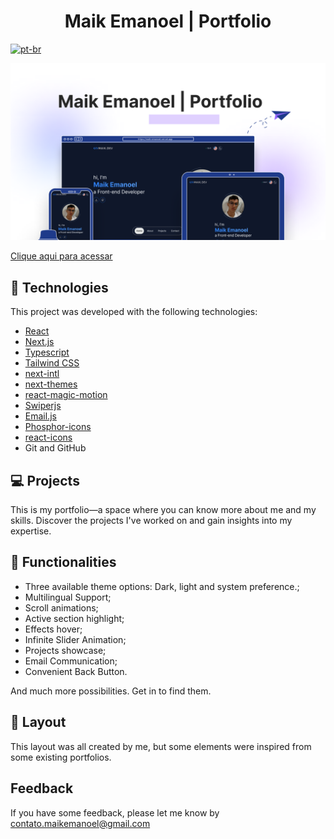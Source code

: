 <h1 align="center"> Maik Emanoel | Portfolio </h1>

[![pt-br](https://img.shields.io/badge/lang-pt--br-green.svg)](https://github.com/maik-emanoel/maik-portfolio/blob/main/README.pt-br.md)

![preview](./.github/preview.png)

[Clique aqui para acessar](https://maik-emanoel.vercel.app/)

## 🚀 Technologies

This project was developed with the following technologies:

- [React](https://react.dev/)
- [Next.js](https://nextjs.org/)
- [Typescript](https://www.typescriptlang.org/)
- [Tailwind CSS](https://tailwindcss.com/)
- [next-intl](https://next-intl-docs.vercel.app/)
- [next-themes](https://github.com/pacocoursey/next-themes)
- [react-magic-motion](https://www.react-magic-motion.com/)
- [Swiperjs](https://swiperjs.com/)
- [Email.js](https://www.emailjs.com/)
- [Phosphor-icons](https://phosphoricons.com/)
- [react-icons](https://react-icons.github.io/react-icons/)
- Git and GitHub

## 💻 Projects

This is my portfolio—a space where you can know more about me and my skills. Discover the projects I've worked on and gain insights into my expertise. <br>

## 🔧 Functionalities

- Three available  theme options: Dark, light and system preference.;
- Multilingual Support;
- Scroll animations;
- Active section highlight;
- Effects hover;
- Infinite Slider Animation;
- Projects showcase;
- Email Communication;
- Convenient Back Button.

And much more possibilities. Get in to find them.

## 🔖 Layout

This layout was all created by me, but some elements were inspired from some existing portfolios.

## Feedback

If you have some feedback, please let me know by contato.maikemanoel@gmail.com
